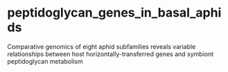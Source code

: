 # peptidoglycan_genes_in_basal_aphids
Comparative genomics of eight aphid subfamilies reveals variable relationships between host horizontally-transferred genes and symbiont peptidoglycan metabolism
